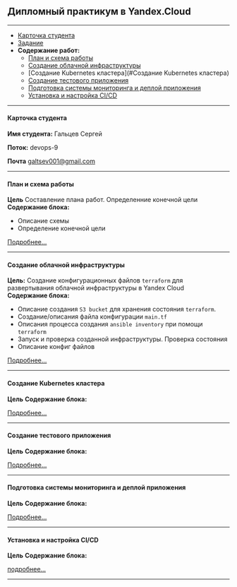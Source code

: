 ## Дипломный практикум в Yandex.Cloud

---
* [Карточка студента](#карточка-студента)
* [Задание](./task/README.md)
* **Содержание работ:**
     * [План и схема работы](#карточка-студента)
     * [Создание облачной инфраструктуры](#создание-облачной-инфраструктуры)
     * [Создание Kubernetes кластера](#Создание Kubernetes кластера)
     * [Создание тестового приложения](#создание-тестового-приложения)
     * [Подготовка cистемы мониторинга и деплой приложения](#подготовка-cистемы-мониторинга-и-деплой-приложения)
     * [Установка и настройка CI/CD](#установка-и-настройка-cicd)
---
#### Карточка студента

**Имя студента:**  Гальцев Сергей

**Поток:** devops-9

**Почта** galtsev001@gmail.com  

---
#### План и схема работы

**Цель** Составление плана работ. Определенние конечной цели
**Содержание блока:**
+ Описание схемы 
+ Определение конечной цели

[Подробнее...](./plan/README.md)

---
#### Создание облачной инфраструктуры

**Цель:** Создание конфигурационных файлов `terraform` для развертывания облачной инфраструктуры в Yandex Cloud  
**Содержание блока:** 
+ Описание создания `S3 bucket` для хранения состояния `terraform`.
+ Создание/описания файла конфигурации `main.tf`
+ Описания процесса создания `ansible inventory` при помощи `terraform`
+ Запуск и проверка созданной инфраструктуры. Проверка состояния 
+ Описание конфиг файлов

[Подробнее...](./infra/README.md)

---
#### Создание Kubernetes кластера

**Цель**
**Содержание блока:**

[Подробнее...](./kube/README.md)

---
#### Создание тестового приложения

**Цель**
**Содержание блока:**

[Подробнее...](./test_app/README.md)

---
#### Подготовка cистемы мониторинга и деплой приложения

**Цель**
**Содержание блока:**

[Подробнее...](./deploy/README.md)

---
#### Установка и настройка CI/CD
**Цель**
**Содержание блока:**

[подробнее...](./ci_cd/README.md)

---
